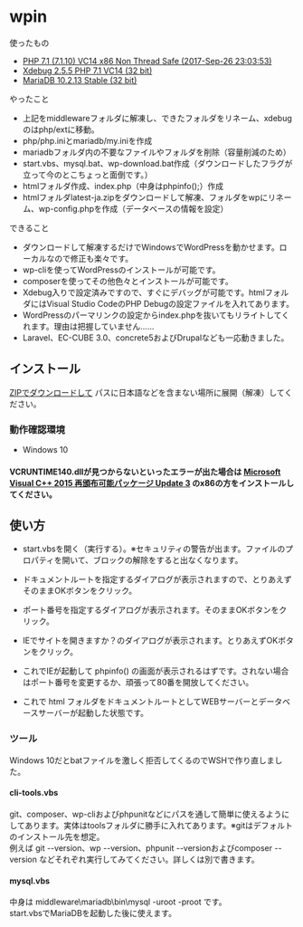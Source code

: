 # wpin

使ったもの
+ [PHP 7.1 (7.1.10) VC14 x86 Non Thread Safe (2017-Sep-26 23:03:53)](http://windows.php.net/downloads/releases/php-7.1.10-nts-Win32-VC14-x86.zip)  
+ [Xdebug 2.5.5 PHP 7.1 VC14 (32 bit)](https://xdebug.org/files/php_xdebug-2.5.5-7.1-vc14-nts.dll)  
+ [MariaDB 10.2.13 Stable (32 bit)](http://ftp.yz.yamagata-u.ac.jp/pub/dbms/mariadb//mariadb-10.2.13/win32-packages/mariadb-10.2.13-win32.zip)  

やったこと
+ 上記をmiddlewareフォルダに解凍し、できたフォルダをリネーム、xdebugのはphp/extに移動。
+ php/php.iniとmariadb/my.iniを作成
+ mariadbフォルダ内の不要なファイルやフォルダを削除（容量削減のため）
+ start.vbs、mysql.bat、wp-download.bat作成（ダウンロードしたフラグが立って今のとこちょっと面倒です。）
+ htmlフォルダ作成、index.php（中身はphpinfo();）作成
+ htmlフォルダlatest-ja.zipをダウンロードして解凍、フォルダをwpにリネーム、wp-config.phpを作成（データベースの情報を設定）

できること
+ ダウンロードして解凍するだけでWindowsでWordPressを動かせます。ローカルなので修正も楽々です。
+ wp-cliを使ってWordPressのインストールが可能です。
+ composerを使ってその他色々とインストールが可能です。
+ Xdebug入りで設定済みですので、すぐにデバッグが可能です。htmlフォルダにはVisual Studio CodeのPHP Debugの設定ファイルを入れてあります。
+ WordPressのパーマリンクの設定からindex.phpを抜いてもリライトしてくれます。理由は把握していません……
+ Laravel、EC-CUBE 3.0、concrete5およびDrupalなども一応動きました。

## インストール

[ZIPでダウンロードして](https://github.com/farejp/wpin/archive/master.zip) パスに日本語などを含まない場所に展開（解凍）してください。


### 動作確認環境

* Windows 10

#### VCRUNTIME140.dllが見つからないといったエラーが出た場合は [Microsoft Visual C++ 2015 再頒布可能パッケージ Update 3](https://www.microsoft.com/ja-jp/download/details.aspx?id=53840) のx86の方をインストールしてください。

## 使い方

* start.vbsを開く（実行する）。※セキュリティの警告が出ます。ファイルのプロパティを開いて、ブロックの解除をすると出なくなります。

* ドキュメントルートを指定するダイアログが表示されますので、とりあえずそのままOKボタンをクリック。

* ポート番号を指定するダイアログが表示されます。そのままOKボタンをクリック。

* IEでサイトを開きますか？のダイアログが表示されます。とりあえずOKボタンをクリック。

* これでIEが起動して phpinfo() の画面が表示されるはずです。されない場合はポート番号を変更するか、頑張って80番を開放してください。
* これで html フォルダをドキュメントルートとしてWEBサーバーとデータベースサーバーが起動した状態です。

### ツール

Windows 10だとbatファイルを激しく拒否してくるのでWSHで作り直しました。

#### cli-tools.vbs
git、composer、wp-cliおよびphpunitなどにパスを通して簡単に使えるようにしてあります。実体はtoolsフォルダに勝手に入れてあります。※gitはデフォルトのインストール先を想定。  
例えば git --version、wp --version、phpunit --versionおよびcomposer --version などそれぞれ実行してみてください。詳しくは別で書きます。


#### mysql.vbs
中身は middleware\mariadb\bin\mysql -uroot -proot です。  
start.vbsでMariaDBを起動した後に使えます。

